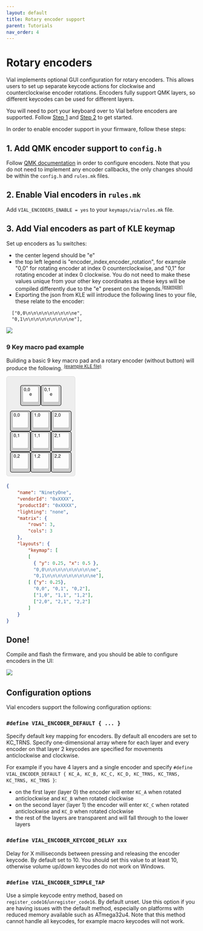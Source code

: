```yaml
---
layout: default
title: Rotary encoder support
parent: Tutorials
nav_order: 4
---
```



# Rotary encoders

Vial implements optional GUI configuration for rotary encoders. This allows users to set up  separate keycode actions for clockwise and counterclockwise encoder rotations. Encoders fully support QMK layers, so different keycodes can be used for different layers.

You will need to port your keyboard over to Vial before encoders are supported. Follow [Step 1](/porting-to-via.md) and [Step 2](/porting-to-vial.md) to get started.

In order to enable encoder support in your firmware, follow these steps:

## 1. Add QMK encoder support to `config.h`

Follow [QMK documentation](https://docs.qmk.fm/#/feature_encoders?id=encoders) in order to configure encoders. Note that you do not need to implement any encoder callbacks, the only changes should be within the `config.h` and `rules.mk` files.

## 2. Enable Vial encoders in `rules.mk`

Add `VIAL_ENCODERS_ENABLE = yes` to your `keymaps/via/rules.mk` file.

## 3. Add Vial encoders as part of KLE keymap

Set up encoders as 1u switches:
- the center legend should be "e"
- the top left legend is "encoder_index,encoder_rotation", for example "0,0" for rotating encoder at index 0 counterclockwise, and "0,1" for rotating encoder at index 0 clockwise. You do not need to make these values unique from your other key coordinates as these keys will be compiled differently due to the "e" present on the legends.<sup>[(example)](http://www.keyboard-layout-editor.com/#/gists/604ca4b3942891950597cbaceac8bced)</sup>
- Exporting the json from KLE will introduce the following lines to your file, these relate to the encoder:
```
  ["0,0\n\n\n\n\n\n\n\n\ne",
  "0,1\n\n\n\n\n\n\n\n\ne"],
```

![](../img/encoders-kle.png)

### **9 Key macro pad example**
Building a basic 9 key macro pad and a rotary encoder (without button) will produce the following. <sup>[(example KLE file)](http://www.keyboard-layout-editor.com/#/gists/f6c1df29df0d44744d9a4dafe26178ef)</sup>

![](../img/basic-91.png)

```json
{
    "name": "NinetyOne",
    "vendorId": "0xXXXX",
    "productId": "0xXXXX",
    "lighting": "none",
    "matrix": {
        "rows": 3,
        "cols": 3
    },
    "layouts": {
        "keymap": [
        [
          { "y": 0.25, "x": 0.5 },
          "0,0\n\n\n\n\n\n\n\n\ne",
          "0,1\n\n\n\n\n\n\n\n\ne"],
        [ {"y": 0.25},
          "0,0", "0,1", "0,2"],
          ["1,0", "1,1", "1,2"],
          ["2,0", "2,1", "2,2"]
        ]
    }
}

```


## Done!

Compile and flash the firmware, and you should be able to configure encoders in the UI:

![](../img/encoders-ui.png)

## Configuration options

Vial encoders support the following configuration options:

### `#define VIAL_ENCODER_DEFAULT { ... }`

Specify default key mapping for encoders. By default all encoders are set to KC_TRNS. Specify one-dimensional array where for each layer and every encoder on that layer 2 keycodes are specified for movements anticlockwise and clockwise.

For example if you have 4 layers and a single encoder and specify `#define VIAL_ENCODER_DEFAULT { KC_A, KC_B, KC_C, KC_D, KC_TRNS, KC_TRNS, KC_TRNS, KC_TRNS }`:

* on the first layer (layer 0) the encoder will enter `KC_A` when rotated anticlockwise and `KC_B` when rotated clockwise
* on the second layer (layer 1) the encoder will enter `KC_C` when rotated anticlockwise and `KC_D` when rotated clockwise
* the rest of the layers are transparent and will fall through to the lower layers

### `#define VIAL_ENCODER_KEYCODE_DELAY xxx`

Delay for X milliseconds between pressing and releasing the encoder keycode. By default set to 10. You should set this value to at least 10, otherwise volume up/down keycodes do not work on Windows.

### `#define VIAL_ENCODER_SIMPLE_TAP`

Use a simple keycode entry method, based on `register_code16`/`unregister_code16`. By default unset. Use this option if you are having issues with the default method, especially on platforms with reduced memory available such as ATmega32u4. Note that this method cannot handle all keycodes, for example macro keycodes will not work.
